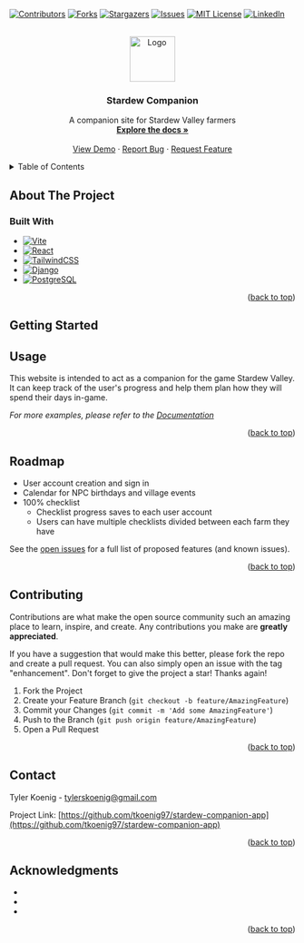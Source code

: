 <!-- Improved compatibility of back to top link: See: https://github.com/othneildrew/Best-README-Template/pull/73 -->
<a name="readme-top"></a>
<!--
*** Thanks for checking out the Best-README-Template. If you have a suggestion
*** that would make this better, please fork the repo and create a pull request
*** or simply open an issue with the tag "enhancement".
*** Don't forget to give the project a star!
*** Thanks again! Now go create something AMAZING! :D
-->



<!-- PROJECT SHIELDS -->
<!--
*** I'm using markdown "reference style" links for readability.
*** Reference links are enclosed in brackets [ ] instead of parentheses ( ).
*** See the bottom of this document for the declaration of the reference variables
*** for contributors-url, forks-url, etc. This is an optional, concise syntax you may use.
*** https://www.markdownguide.org/basic-syntax/#reference-style-links
-->
[![Contributors][contributors-shield]][contributors-url]
[![Forks][forks-shield]][forks-url]
[![Stargazers][stars-shield]][stars-url]
[![Issues][issues-shield]][issues-url]
[![MIT License][license-shield]][license-url]
[![LinkedIn][linkedin-shield]][linkedin-url]



<!-- PROJECT LOGO -->
<br />
<div align="center">
  <a href="https://github.com/tkoenig97/stardew-companion-app">
    <img src="src/assets/images/stardewchicken.png" alt="Logo" width="80" height="80">
  </a>

<h3 align="center">Stardew Companion</h3>

  <p align="center">
    A companion site for Stardew Valley farmers
    <br />
    <a href="https://github.com/tkoenig97/stardew-companion-app"><strong>Explore the docs »</strong></a>
    <br />
    <br />
    <a href="https://github.com/tkoenig97/stardew-companion-app">View Demo</a>
    ·
    <a href="https://github.com/tkoenig97/stardew-companion-app/issues">Report Bug</a>
    ·
    <a href="https://github.com/tkoenig97/stardew-companion-app/issues">Request Feature</a>
  </p>
</div>



<!-- TABLE OF CONTENTS -->
<details>
  <summary>Table of Contents</summary>
  <ol>
    <li>
      <a href="#about-the-project">About The Project</a>
      <ul>
        <li><a href="#built-with">Built With</a></li>
      </ul>
    </li>
    <li>
      <a href="#getting-started">Getting Started</a>
      <ul>
        <li><a href="#prerequisites">Prerequisites</a></li>
        <li><a href="#installation">Installation</a></li>
      </ul>
    </li>
    <li><a href="#usage">Usage</a></li>
    <li><a href="#roadmap">Roadmap</a></li>
    <li><a href="#contributing">Contributing</a></li>
    <li><a href="#contact">Contact</a></li>
    <li><a href="#acknowledgments">Acknowledgments</a></li>
  </ol>
</details>



<!-- ABOUT THE PROJECT -->
## About The Project

<!-- [![Product Name Screen Shot][product-screenshot]](https://example.com)

Here's a blank template to get started: To avoid retyping too much info. Do a search and replace with your text editor for the following: `github_username`, `repo_name`, `twitter_handle`, `linkedin_username`, `email_client`, `email`, `project_title`, `project_description`

<p align="right">(<a href="#readme-top">back to top</a>)</p> -->



### Built With

* [![Vite][Vitejs.dev]][Vite-url]
* [![React][React.js]][React-url]
* [![TailwindCSS][Tailwindcss.com]][Tailwindcss-url]
* [![Django][Djangoproject.com]][Django-url]
* [![PostgreSQL][PostgreSQL.org]][PostgreSQL-url]

<p align="right">(<a href="#readme-top">back to top</a>)</p>



<!-- GETTING STARTED -->
## Getting Started

<!-- This is an example of how you may give instructions on setting up your project locally.
To get a local copy up and running follow these simple example steps.

### Prerequisites

This is an example of how to list things you need to use the software and how to install them.
* npm
  ```sh
  npm install npm@latest -g
  ```

### Installation

1. Get a free API Key at [https://example.com](https://example.com)
2. Clone the repo
   ```sh
   git clone https://github.com/tkoenig97/stardew-companion-app.git
   ```
3. Install NPM packages
   ```sh
   npm install
   ```
4. Enter your API in `config.js`
   ```js
   const API_KEY = 'ENTER YOUR API';
   ```

<p align="right">(<a href="#readme-top">back to top</a>)</p> -->



<!-- USAGE EXAMPLES -->
## Usage

This website is intended to act as a companion for the game Stardew Valley. It can keep track of the user's progress and help them plan how they will spend their days in-game.

_For more examples, please refer to the [Documentation](https://example.com)_

<p align="right">(<a href="#readme-top">back to top</a>)</p>



<!-- ROADMAP -->
## Roadmap

- User account creation and sign in
- Calendar for NPC birthdays and village events
- 100% checklist
    - Checklist progress saves to each user account
    - Users can have multiple checklists divided between each farm they have

See the [open issues](https://github.com/tkoenig97/stardew-companion-app/issues) for a full list of proposed features (and known issues).

<p align="right">(<a href="#readme-top">back to top</a>)</p>



<!-- CONTRIBUTING -->
## Contributing

Contributions are what make the open source community such an amazing place to learn, inspire, and create. Any contributions you make are **greatly appreciated**.

If you have a suggestion that would make this better, please fork the repo and create a pull request. You can also simply open an issue with the tag "enhancement".
Don't forget to give the project a star! Thanks again!

1. Fork the Project
2. Create your Feature Branch (`git checkout -b feature/AmazingFeature`)
3. Commit your Changes (`git commit -m 'Add some AmazingFeature'`)
4. Push to the Branch (`git push origin feature/AmazingFeature`)
5. Open a Pull Request

<p align="right">(<a href="#readme-top">back to top</a>)</p>



<!-- CONTACT -->
## Contact

Tyler Koenig - tylerskoenig@gmail.com

Project Link: [https://github.com/tkoenig97/stardew-companion-app](https://github.com/tkoenig97/stardew-companion-app)

<p align="right">(<a href="#readme-top">back to top</a>)</p>



<!-- ACKNOWLEDGMENTS -->
## Acknowledgments

* []()
* []()
* []()

<p align="right">(<a href="#readme-top">back to top</a>)</p>



<!-- MARKDOWN LINKS & IMAGES -->
<!-- https://www.markdownguide.org/basic-syntax/#reference-style-links -->
[contributors-shield]: https://img.shields.io/github/contributors/tkoenig97/stardew-companion-app.svg?style=for-the-badge
[contributors-url]: https://github.com/tkoenig97/stardew-companion-app/graphs/contributors
[forks-shield]: https://img.shields.io/github/forks/tkoenig97/stardew-companion-app.svg?style=for-the-badge
[forks-url]: https://github.com/tkoenig97/stardew-companion-app/network/members
[stars-shield]: https://img.shields.io/github/stars/tkoenig97/stardew-companion-app.svg?style=for-the-badge
[stars-url]: https://github.com/tkoenig97/stardew-companion-app/stargazers
[issues-shield]: https://img.shields.io/github/issues/tkoenig97/stardew-companion-app.svg?style=for-the-badge
[issues-url]: https://github.com/tkoenig97/stardew-companion-app/issues
[license-shield]: https://img.shields.io/github/license/tkoenig97/stardew-companion-app.svg?style=for-the-badge
[license-url]: https://github.com/tkoenig97/stardew-companion-app/blob/master/LICENSE.txt
[linkedin-shield]: https://img.shields.io/badge/-LinkedIn-black.svg?style=for-the-badge&logo=linkedin&colorB=555
[linkedin-url]: https://linkedin.com/in/linkedin_username
[product-screenshot]: images/screenshot.png
[Next.js]: https://img.shields.io/badge/next.js-000000?style=for-the-badge&logo=nextdotjs&logoColor=white
[Next-url]: https://nextjs.org/
[React.js]: https://img.shields.io/badge/React-20232A?style=for-the-badge&logo=react&logoColor=61DAFB
[React-url]: https://reactjs.org/
[Vitejs.dev]: https://img.shields.io/badge/vite-%23646CFF.svg?style=for-the-badge&logo=vite&logoColor=white
[Vite-url]: https://vitejs.dev/
[Djangoproject.com]: https://img.shields.io/badge/django-%23092E20.svg?style=for-the-badge&logo=django&logoColor=white
[Django-url]: https://www.djangoproject.com/
[PostgreSQL.org]: https://img.shields.io/badge/postgres-%23316192.svg?style=for-the-badge&logo=postgresql&logoColor=white
[PostgreSQL-url]: https://www.postgresql.org/
[Tailwindcss.com]: https://img.shields.io/badge/tailwindcss-%2338B2AC.svg?style=for-the-badge&logo=tailwind-css&logoColor=white
[Tailwindcss-url]: https://tailwindcss.com/